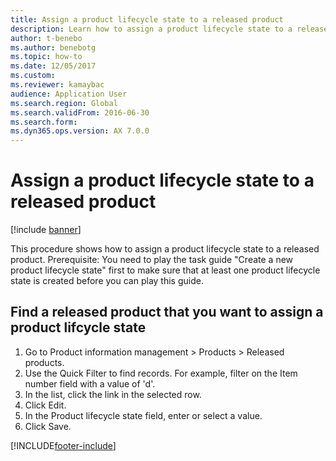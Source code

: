 ```yaml
--- 
title: Assign a product lifecycle state to a released product
description: Learn how to assign a product lifecycle state to a released product, including a step-by-step process for finding released products. 
author: t-benebo
ms.author: benebotg
ms.topic: how-to
ms.date: 12/05/2017
ms.custom:
ms.reviewer: kamaybac    
audience: Application User 
ms.search.region: Global
ms.search.validFrom: 2016-06-30
ms.search.form: 
ms.dyn365.ops.version: AX 7.0.0 
---
```


# Assign a product lifecycle state to a released product

[!include [banner](../../includes/banner.md)]

This procedure shows how to assign a product lifecycle state to a released product. Prerequisite: You need to play the task guide "Create a new product lifecycle state" first to make sure that at least one product lifecycle state is created before you can play this guide.


## Find a released product that you want to assign a product lifcycle state
1. Go to Product information management > Products > Released products.
2. Use the Quick Filter to find records. For example, filter on the Item number field with a value of 'd'.
3. In the list, click the link in the selected row.
4. Click Edit.
5. In the Product lifecycle state field, enter or select a value.
6. Click Save.



[!INCLUDE[footer-include](../../../includes/footer-banner.md)]